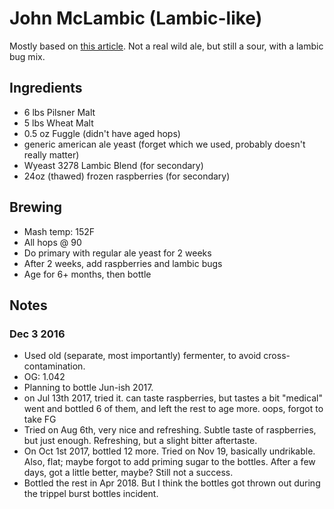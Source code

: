 # John McLambic (Lambic-like)

Mostly based on [this article](http://learn.kegerator.com/brewing-sour-beer/).
Not a real wild ale, but still a sour, with a lambic bug mix.

## Ingredients

* 6 lbs Pilsner Malt
* 5 lbs Wheat Malt
* 0.5 oz Fuggle (didn't have aged hops)
* generic american ale yeast (forget which we used, probably doesn't
  really matter)
* Wyeast 3278 Lambic Blend (for secondary)
* 24oz (thawed) frozen raspberries (for secondary)

## Brewing

* Mash temp: 152F
* All hops @ 90
* Do primary with regular ale yeast for 2 weeks
* After 2 weeks, add raspberries and lambic bugs
* Age for 6+ months, then bottle

## Notes

### Dec 3 2016
* Used old (separate, most importantly) fermenter, to avoid
  cross-contamination.
* OG: 1.042
* Planning to bottle Jun-ish 2017.
* on Jul 13th 2017, tried it. can taste raspberries, but tastes a bit "medical"
  went and bottled 6 of them, and left the rest to age more. oops, forgot to take FG
* Tried on Aug 6th, very nice and refreshing. Subtle taste of raspberries, but
  just enough. Refreshing, but a slight bitter aftertaste.
* On Oct 1st 2017, bottled 12 more. Tried on Nov 19, basically undrikable.
  Also, flat; maybe forgot to add priming sugar to the bottles.
  After a few days, got a little better, maybe? Still not a success.
* Bottled the rest in Apr 2018. But I think the bottles got thrown out during the
  trippel burst bottles incident.
